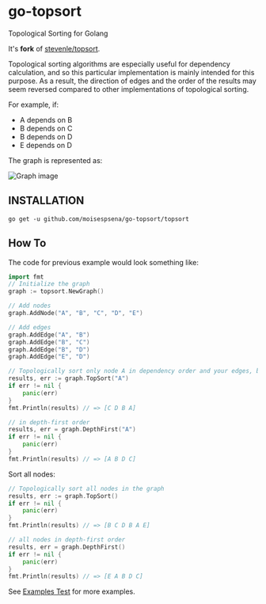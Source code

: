 # go-topsort

Topological Sorting for Golang

It's **fork** of [stevenle/topsort](https://github.com/stevenle/topsort).

Topological sorting algorithms are especially useful for dependency calculation, and so this particular implementation is mainly intended for this purpose. As a result, the direction of edges and the order of the results may seem reversed compared to other implementations of topological sorting.

For example, if:

* A depends on B
* B depends on C
* B depends on D
* E depends on D

The graph is represented as:

![Graph image](https://www.planttext.com/plantuml/img/SoWkIImgAStDuKh9J2zABCXGS5Uevb800aS5NJi59p3J2SHqHZ1Tm4nN2BDMWSiXDIy5Q0G0)

## INSTALLATION

```go get -u github.com/moisespsena/go-topsort/topsort```


## How To

The code for previous example would look something like:

```go
import fmt
// Initialize the graph
graph := topsort.NewGraph()

// Add nodes
graph.AddNode("A", "B", "C", "D", "E")

// Add edges
graph.AddEdge("A", "B")
graph.AddEdge("B", "C")
graph.AddEdge("B", "D")
graph.AddEdge("E", "D")

// Topologically sort only node A in dependency order and your edges, but not sort D and E.
results, err := graph.TopSort("A")
if err != nil {
    panic(err)
}
fmt.Println(results) // => [C D B A]

// in depth-first order
results, err = graph.DepthFirst("A")
if err != nil {
    panic(err)
}
fmt.Println(results) // => [A B D C]
```

Sort all nodes:

```go
// Topologically sort all nodes in the graph
results, err := graph.TopSort()
if err != nil {
    panic(err)
}
fmt.Println(results) // => [B C D B A E]

// all nodes in depth-first order
results, err = graph.DepthFirst()
if err != nil {
    panic(err)
}
fmt.Println(results) // => [E A B D C]
```
See [Examples Test](examples_test.go) for more examples.